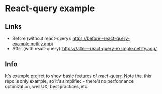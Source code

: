 # React-query example

## Links
+ Before (without react-query): https://before--react-query-example.netlify.app/
+ After (with react-query): https://after--react-query-example.netlify.app/


## Info
It's example project to show basic features of react-query.
Note that this repo is only example, so it's simplified - 
there's no performance optimization, well UX, best practices, etc.
